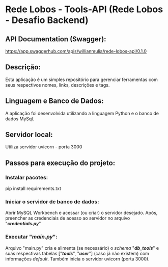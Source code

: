 # Rede Lobos - Tools-API (Rede Lobos - Desafio Backend)

## API Documentation (Swagger):
https://app.swaggerhub.com/apis/willianmulia/rede-lobos-api/0.1.0

## Descrição:
Esta aplicação é um simples repositório para gerenciar ferramentas com seus respectivos nomes, links, descrições e tags.

## Linguagem e Banco de Dados:
A aplicação foi desenvolvida utilizando a linguagem Python e o banco de dados MySql.

## Servidor local:
 Utiliza servidor uvicorn - porta 3000

## Passos para execução do projeto:
### Instalar pacotes:
pip install requirements.txt
### Iniciar o servidor de banco de dados:
Abrir MySQL Workbench e acessar (ou criar) o servidor desejado.
Após, preencher as credenciais de acesso ao servidor no arquivo "***credentials.py***"
### Executar "***main.py***":
Arquivo "main.py" cria e alimenta (se necessário) o *schema* "***db_tools***" e suas respectivas tabelas ["***tools***", "***user***"] (caso já não existem) com informações *default*.
Também inicia o servidor uvicorn (porta 3000). 
